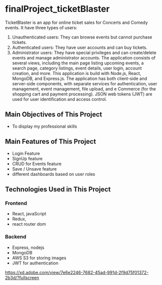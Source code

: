 # finalProject_ticketBlaster
TicketBlaster is an app for online ticket sales for Concerts and Comedy events. It have three types of users:
1. Unauthenticated users: They can browse events but cannot purchase tickets.
2. Authenticated users: They have user accounts and can buy tickets.
3. Administrator users: They have special privileges and can create/delete events and manage administrator accounts.
    The application consists of several views, including the main page listing upcoming events, a search page, category listings, event details, user login, account creation, and more.
   This application is build with Node.js, React, MongoDB, and Express.js.
   The application has both client-side and server-side components, with separate services for authentication, user management, event management, file upload, and e Commerce (for the shopping cart and payment processing).
   JSON web tokens (JWT) are used for user identification and access control.

## Main Objectives of This Project

* To display my professional skills

## Main Features of This Project

* Login Feature
* SignUp feature
* CRUD for Events feature
* Save / Unsave feature
* different dashboards based on user roles

## Technologies Used in This Project

### Frontend

* React, javaScript
* Redux, 
* react router dom

### Backend

* Express, nodejs
* MongoDB
* AWS S3 for storing images
* JWT for authentication

https://xd.adobe.com/view/7e6e2246-7682-45ad-991d-2f9d75f01372-2b3d/?fullscreen


